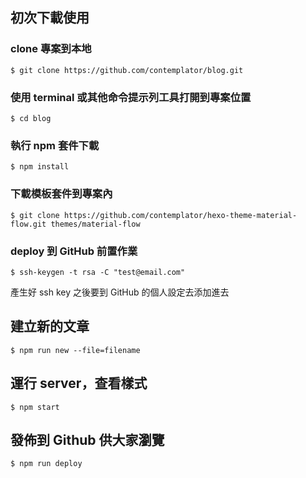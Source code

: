## 初次下載使用

### clone 專案到本地

```
$ git clone https://github.com/contemplator/blog.git
```

### 使用 terminal 或其他命令提示列工具打開到專案位置

```
$ cd blog
```

### 執行 npm 套件下載

```
$ npm install
```

### 下載模板套件到專案內

```
$ git clone https://github.com/contemplator/hexo-theme-material-flow.git themes/material-flow
```

### deploy 到 GitHub 前置作業

```
$ ssh-keygen -t rsa -C "test@email.com"
```

產生好 ssh key 之後要到 GitHub 的個人設定去添加進去

## 建立新的文章

```
$ npm run new --file=filename
```

## 運行 server，查看樣式

```
$ npm start
```

## 發佈到 Github 供大家瀏覽

```
$ npm run deploy
```
